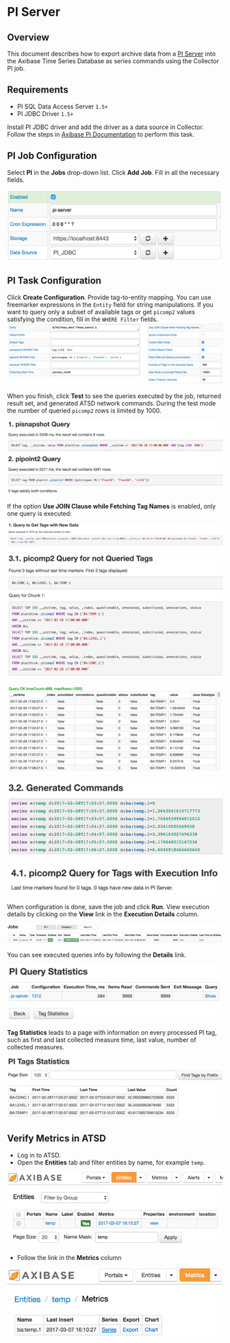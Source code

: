 # PI Server

## Overview

This document describes how to export archive data from a [PI Server](http://www.osisoft.com/pi-system/pi-capabilities/pi-server/) into the Axibase Time Series Database as series commands using the Collector PI job.

## Requirements

* PI SQL Data Access Server `1.5+`
* PI JDBC Driver `1.5+`

Install PI JDBC driver and add the driver as a data source in Collector. Follow the steps in [Axibase Pi Documentation](./export-metrics.md#provide-axibase-collector-with-pi-jdbc-driver) to perform this task.

## PI Job Configuration

Select **PI** in the **Jobs** drop-down list. Click **Add Job**. Fill in all the necessary fields.

![](./images/pi-job.png)

## PI Task Configuration

Click **Create Configuration**.
Provide tag-to-entity mapping. You can use freemarker expressions in the `Entity` field for string manipulations.
If you want to query only a subset of available tags or get `picomp2` values satisfying the condition, fill in the `WHERE Filter` fields.
![](./images/pi-config.png)

When you finish, click **Test** to see the queries executed by the job, returned result set, and generated ATSD network commands. During the test mode the number of queried `picomp2` rows is limited by 1000.

![](./images/pi-test-1a.png)

If the option **Use JOIN Clause while Fetching Tag Names** is enabled, only one query is executed:

![](./images/pi-test-1b.png)

![](./images/pi-test-2.png)

![](./images/pi-test-3.png)

![](./images/pi-test-4.png)

![](./images/pi-test-5.png)

When configuration is done, save the job and click **Run**.
View execution details by clicking on the **View** link in the **Execution Details** column.

![](./images/pi-jobs-list.png)

You can see executed queries info by following the **Details** link.

![](./images/pi-query-statistics.png)

**Tag Statistics** leads to a page with information on every processed PI tag, such as first and last collected measure time, last value, number of collected measures.

![](./images/pi-tags-statistics.png)

## Verify Metrics in ATSD

* Log in to ATSD.
* Open the **Entities** tab and filter entities by name, for example `temp`.

![](./images/atsd-entity-temp.png)

* Follow the link in the **Metrics** column

![](./images/atsd-metric-temp.png)